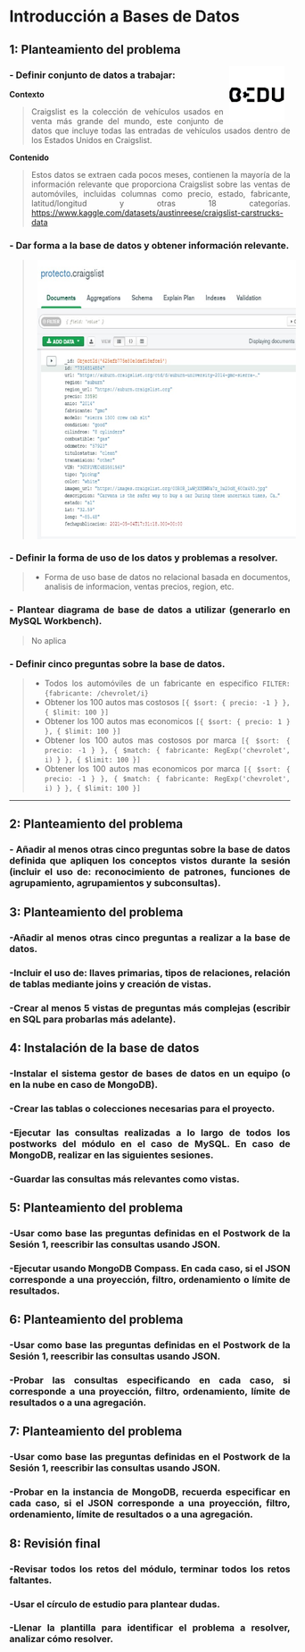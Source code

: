 
# Introducción a Bases de Datos

## 1: Planteamiento del problema 

<img src="imagenes/bedu.jpg" align="right" height="100" width="100" hspace="10">
<div style="text-align: justify;">

### - Definir conjunto de datos a trabajar: 
**Contexto**
>Craigslist es la colección de vehículos usados en venta más grande del mundo, este conjunto de datos que incluye todas las entradas de vehículos usados dentro de los Estados Unidos en Craigslist.
>
**Contenido**
>Estos datos se extraen cada pocos meses, contienen la mayoría de la información relevante que proporciona Craigslist sobre las ventas de automóviles, incluidas columnas como precio, estado, fabricante, latitud/longitud y otras 18 categorías.
https://www.kaggle.com/datasets/austinreese/craigslist-carstrucks-data

### - Dar forma a la base de datos y obtener información relevante.
><img src="imagenes/punto2.jpg" align="center" height="500" width="500" hspace="10">
   
### - Definir la forma de uso de los datos y problemas a resolver. 
>- Forma de uso base de datos no relacional basada en documentos, analisis de informacion, ventas precios, region, etc.

### - Plantear diagrama de base de datos a utilizar (generarlo en MySQL Workbench).
> No aplica
### - Definir cinco preguntas sobre la base de datos.
>- Todos los automóviles de un fabricante en especifico `FILTER: {fabricante: /chevrolet/i}` 
>- Obtener los 100 autos mas costosos `[{
    $sort: {
        precio: -1
    }
}, {
    $limit: 100
}]` 
>- Obtener los 100 autos mas economicos   `[{
    $sort: {
        precio: 1
    }
}, {
    $limit: 100
}]` 
>- Obtener los 100 autos mas costosos por marca `[{
    $sort: {
        precio: -1
    }
}, {
    $match: {
        fabricante: RegExp('chevrolet', i)
    }
}, {
    $limit: 100
}]` 
>-  Obtener los 100 autos mas economicos por marca `[{
    $sort: {
        precio: -1
    }
}, {
    $match: {
        fabricante: RegExp('chevrolet', i)
    }
}, {
    $limit: 100
}]` 
---
   
 ## 2: Planteamiento del problema 
 ### - Añadir al menos otras cinco preguntas sobre la base de datos definida que apliquen los conceptos vistos durante la sesión (incluir el uso de: reconocimiento de patrones, funciones de agrupamiento, agrupamientos y subconsultas). 
  
 ## 3: Planteamiento del problema 
 ### -Añadir al menos otras cinco preguntas a realizar a la base de datos.
 ### -Incluir el uso de: llaves primarias, tipos de relaciones, relación de tablas mediante joins y creación de vistas.
 ### -Crear al menos 5 vistas de preguntas más complejas (escribir en SQL para probarlas más adelante).
## 4: Instalación de la base de datos
 ### -Instalar el sistema gestor de bases de datos en un equipo (o en la nube en caso de MongoDB).
 ### -Crear las tablas o colecciones necesarias para el proyecto.
 ### -Ejecutar las consultas realizadas a lo largo de todos los postworks del módulo en el caso de MySQL. En caso de MongoDB, realizar en las siguientes sesiones.
 ### -Guardar las consultas más relevantes como vistas. 
## 5: Planteamiento del problema 
 ### -Usar como base las preguntas definidas en el Postwork de la Sesión 1, reescribir las consultas usando JSON.
 ### -Ejecutar usando MongoDB Compass. En cada caso, si el JSON corresponde a una proyección, filtro, ordenamiento o límite de resultados.
## 6: Planteamiento del problema 
### -Usar como base las preguntas definidas en el Postwork de la Sesión 1, reescribir las consultas usando JSON.
### -Probar las consultas especificando en cada caso, si corresponde a una proyección, filtro, ordenamiento, límite de resultados o a una agregación.
## 7: Planteamiento del problema 
### -Usar como base las preguntas definidas en el Postwork de la Sesión 1, reescribir las consultas usando JSON.
### -Probar en la instancia de MongoDB, recuerda especificar en cada caso, si el JSON corresponde a una proyección, filtro, ordenamiento, límite de resultados o a una agregación.
## 8: Revisión final 
### -Revisar todos los retos del módulo, terminar todos los retos faltantes.
### -Usar el círculo de estudio para plantear dudas. 
### -Llenar la plantilla para identificar el problema a resolver, analizar cómo resolver.


   
 
   
   
   
   
